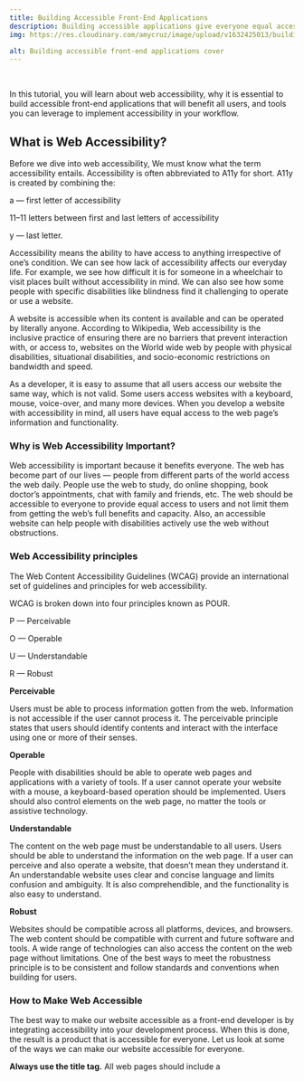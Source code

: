 ```yaml
---
title: Building Accessible Front-End Applications
description: Building accessible applications give everyone equal access to the web irrespective of their condition. Several techniques, tools, and guidelines are available for building accessible front-end applications, making the job easier than ever before.
img: https://res.cloudinary.com/amycruz/image/upload/v1632425013/building_accessible.png

alt: Building accessible front-end applications cover 
---
```



<br>

In this tutorial, you will learn about web accessibility, why it is essential to build accessible front-end applications that will benefit all users, and tools you can leverage to implement accessibility in your workflow.

## What is Web Accessibility?
Before we dive into web accessibility, We must know what the term accessibility entails.
Accessibility is often abbreviated to A11y for short. A11y is created by combining the:

a — first letter of accessibility

11–11 letters between first and last letters of accessibility

y — last letter.

Accessibility means the ability to have access to anything irrespective of one’s condition.
We can see how lack of accessibility affects our everyday life. For example, we see how difficult it is for someone in a wheelchair to visit places built without accessibility in mind. We can also see how some people with specific disabilities like blindness find it challenging to operate or use a website.

A website is accessible when its content is available and can be operated by literally anyone.
According to Wikipedia, Web accessibility is the inclusive practice of ensuring there are no barriers that prevent interaction with, or access to, websites on the World wide web by people with physical disabilities, situational disabilities, and socio-economic restrictions on bandwidth and speed.

As a developer, it is easy to assume that all users access our website the same way, which is not valid. Some users access websites with a keyboard, mouse, voice-over, and many more devices. When you develop a website with accessibility in mind, all users have equal access to the web page’s information and functionality.

### Why is Web Accessibility Important?
Web accessibility is important because it benefits everyone. The web has become part of our lives — people from different parts of the world access the web daily. People use the web to study, do online shopping, book doctor’s appointments, chat with family and friends, etc. The web should be accessible to everyone to provide equal access to users and not limit them from getting the web’s full benefits and capacity. Also, an accessible website can help people with disabilities actively use the web without obstructions.

### Web Accessibility principles
The Web Content Accessibility Guidelines (WCAG) provide an international set of guidelines and principles for web accessibility.

WCAG is broken down into four principles known as POUR.

P — Perceivable

O — Operable

U — Understandable

R — Robust

**Perceivable**

Users must be able to process information gotten from the web. Information is not accessible if the user cannot process it. The perceivable principle states that users should identify contents and interact with the interface using one or more of their senses.

**Operable**

People with disabilities should be able to operate web pages and applications with a variety of tools. If a user cannot operate your website with a mouse, a keyboard-based operation should be implemented. Users should also control elements on the web page, no matter the tools or assistive technology.

**Understandable**

The content on the web page must be understandable to all users. Users should be able to understand the information on the web page. If a user can perceive and also operate a website, that doesn’t mean they understand it. An understandable website uses clear and concise language and limits confusion and ambiguity. It is also comprehendible, and the functionality is also easy to understand.

**Robust**

Websites should be compatible across all platforms, devices, and browsers. The web content should be compatible with current and future software and tools. A wide range of technologies can also access the content on the web page without limitations. One of the best ways to meet the robustness principle is to be consistent and follow standards and conventions when building for users.

### How to Make Web Accessible
The best way to make our website accessible as a front-end developer is by integrating accessibility into your development process. When this is done, the result is a product that is accessible for everyone.
Let us look at some of the ways we can make our website accessible for everyone.

**Always use the title tag.**
All web pages should include a <title><title> element within the head element. The title tag should also be unique to each page on the website. Not only do unique titles allows screen readers to distinguish pages, but they also enhance search results. The HTML title element makes it easy for screen readers to announce the page title when a website loads. If used correctly, the `<title><title>` element is crucial to making our website accessible.


```js
<html>
  <head>
    <title>Unique and Descriptive Page Title - cruz page</title>
  </head>
  <body>
    <h1>Provide a unique and descriptive page title</h1>
    …
  </body>
</html>
```

When you provide a unique and concise title, it helps users who use assistive technologies to understand what a web page entails.

### Define the Language of the website
Defining the Language of the website enables screen readers to read out the content with the correct pronunciation. If you do not specify the website’s language, the user’s assistive technologies will use its default language for rendering the page.

You can identify the primary Language of the website in the HTML element.

```js
<!DOCTYPE html>
<html lang="en">
<head>
<title>Title of the document</title>
</head>
<body>
The content of the document......
</body>
</html>
<html lang="en"
```

The example above en specifies English as the primary language for the webpage. You can change the lang attribute to the language of the webpage.

### Implement Keyboard Navigation
A keyboard can be the primary means some users use to navigate websites. A keyboard user typically uses the tab key to navigate through contents on the web.

The most crucial goal of keyboard accessibility is to make sure that users can navigate web content efficiently using their keyboard.
Testing your website for keyboard accessibility is pretty straightforward. Just press the tab key and navigate from the top to the bottom of the page.

It is essential you add a “Skip to Main Content” link into the code after the body element. The “Skip to Main Content” will allow keyboard-only users to skip to the main content without going through all the navigation links.

```js
<a class="skip-to-content-link" href="#main">
  Skip to main content
</a>
```


Another way to make our website accessible for keyboard users is by using native control elements button, input, select form label wherever possible. The native control element comes with inbuilt keyboard accessibility that is focusable and responds to keypress events by default.

### Make use of alternative text for images.
The alt attribute is used to describe an image.
Here is an example of how to use an alt attribute in our HTML

```
<img src="image-url" alt="A black dog">
```

<img :src="`/images/covers/dog.png`" />


The alt attribute should be provided for images in our HTML code. This makes it easy for people who cannot see and use a screen reader to understand its image.

This is also useful to people who turn off images due to low bandwidth and technologies that cannot see photos, such as search engines. If an alt attribute is not provided, screen readers will pronounce it as "image."The alt should be as descriptive as possible. It should be able to describe the content of the actual image. The example above alt= "A black dog" describes the dog's color instead of putting just dog as a description.

An alt should not include a “picture of” or “image of” because screen readers announce an image as an image. So an alt= "image of a black dog" would be announced as image, image of a black dog.


### Use semantic HTML
One way to accommodate all users is to use semantic HTML elements in our code. A semantic element is the structure of a web page that gives meaning to both the browser and developer.

Examples of semantic elements :
```
<header>
<nav>
<section>
<main>
<article>
<aside>
<footer>
<table>
<form>

```

The above semantic element defines the content on a web page.

Examples of non-semantic elements:
```
<div>
<span>
```
The above non-semantic elements tell us nothing about the content of a webpage.

**why use semantic HTML**
Let’s look at the benefit of using semantic elements in our code. But before that, let’s look at the example below. Semantic elements:

```js
<section>
  <article>
      <h1>My name is Amycruz<h1/>
        <p>I am a Front-end developer</p>
  
  </article>
</section>
<footer>&copy; Amycruz</footer>

```

Non-semantic elements:

```js
<div class="section">
      <div class="article">
        <h1>My name is Amycruz<h1/>
        <p>I am a Front-end developer</p>
      </div>
    <div id="footer">&copy; Amycruz</div>
```

Firstly, it is easier to read and understand the code written with semantic elements than those written with non-semantic elements.

Also, the example above that was written with semantic elements has greater accessibility. Assistive technologies like screen readers will be able to provide more information about the element to the user. While for sighted users, it is easier for them to identify various parts of the web page at a glimpse.

### Create accessible Forms
Forms are used to collect data and information from the users. When you create accessible forms, you are making it easy for the users to understand. Forms are commonly used on the webpage, like signing up, log in, buying a product, asking questions, contacting someone. If we don’t make forms accessible to users, we would be hindering many users from using the webpage, and when this happens, data collection becomes a problem.

**ways you can create an accessible form**

**Ensure Forms are Keyboard Accessible**

People who cannot use a mouse or with impaired vision uses keyboards to navigate web forms. The tab key enables users to move between links and form controls. Forms that use javascript for data manipulation can create interactions that only work with a mouse. So ensure that your web form can be operated appropriately with keyboards.

**Use Semantic HTML Form Elements for keyboard navigation**

As earlier stated, semantic elements are the structure of a web page that gives meaning to both the browser and developer. For example, using elements such as `<form>, <button>` clearly defines it purpose while non-semantic element such as `<div>, <span> `makes its purpose and makes it difficult to navigate through the webpage.


**Use Focus Styling keyboard navigation**
Using focus styling enables keyboard users to know which fields are being selected by the users.

```
input:focus {
  background-color: yellow;
}
```

In the example above, when a user clicks on the input field, the text field changes to a yellow background. This shows a keyboard user that is the place to input the text.

**Use visible labels — Not Placeholder Text.**

Placeholder attributes are those light-colored texts in a form that gives a short hint on the expected value on an input field. A placeholder text can be used in some inputs. Still, it should not describe what we want the user to do at that particular section because a placeholder attribute disappears once the user inputs data into the form. 
And `<label>` on the other hand, `<label>` is used to describe the form field's function, such as (input field, text area, checkbox, radio buttons, etc.). Proper use of labels will benefit screen reader users. The screen reader will read out the label when the user is focused on the element.

For some input types, we can use the placeholder attribute– but it is not the same as providing a visible label. The placeholder disappears once the user inputs data into the form, but the label describes the input.

```
<input type="text"  placeholder="first name">
```

**Use programmatic label**
The programmatic label enables the assistive technology to identify the purpose of the form.
The for attribute of `<label>` must be equal to the id attribute of an input field to bind them together, as shown below. This enables the screen reader to notify the user when he clicks on the associated name's text field.

```
<label for=”firstname”>First Name</label>
     
    <input type=”text” id=”firstname”>
```

**Form Validation and Error Messages**
This is an essential aspect of an accessible form. Form validation ensures that web forms are filled out with all necessary information in the correct format. When working with forms, ensure that the user is submitting valid information. By default, HTML5 has a range of inbuilt functionalities that validate some input such as email addresses, numbers, etc. Though sometimes we need javascript to validate the form, you need to make the form validation as accessible as possible to understand each error and where it is coming from. Also, make sure your error messages are descriptive as possible.

### Making accessible Links
Links connect a file or document to another file or document. Making accessible links is one of the most important aspects of web accessibility.

**Here are a few ways you can make your link accessible to all users**
- Making the link text more descriptive and logical is a way to make links accessible to users. For example, instead of saying “click here,” you can say download pdf here.

- Do no use the word “link ” in your links. When they encounter a link, screen readers tell the user, so you don’t need to use the word link or link to in your links.

- Avoid using URLs as the link text. When we use URLs as a link, the screen reader will read it as text. For example, www.amycruz.com will be read as Double-U, Double-U, Double-U, Dot, Amycruz dot com…”


### Making Audio and Video Media Accessible
Audio and video are used by people regularly. We listen to music, watch youtube videos, movies on Netflix, stream conferences, and many more. Media should be produced in ways that the content is accessible to all audiences. An accessible media should include a transcript, audio description and also be delivered in an accessible media player.

**Ways to make Audio and Video Media Accessible**

There are many ways to make accessible media, but let us look at a few.

**Captions**
Using captions on all media will help all users. Captions also allow users who are deaf or have a hard time hearing. It also helps the non-English speaker to understand the content of the video. Using captions on all your media elements will help all users, not only disabled users.

**Audio Description**
You should provide an audio description so that people who are blind can get crucial visual content such as titles, speakers’ names, and email addresses.

**Transcript**
A transcript is a text version of a media. A transcript should not only include what is being said in the video, but it should also describe the vital information showing on the screen that would not be accessible without seeing the video. When we provide a transcript to our media, we are not only making it accessible for people with disabilities; we are also making it accessible to people with technical limitations.


**Avoid fast-flashing content**
Flashing content in videos should be avoided, and if it should be included, due diligence should be put in place. Flashy contents can cause seizures in some users who have seizure disorders.

**Choose an accessible media player.**
When choosing how to host your video, you should consider a media player that supports accessibility. Some of the things you should consider are:

- Does the media player support captions

- Does the media player support audio description

- Can keyboard users navigate it without a mouse

- is the functionality or features available across all platforms and browser

### Using ARIA
According to MDN, Accessible Rich Internet Applications (ARIA) is a set of attributes that define ways to make web content and web applications (especially those developed with JavaScript) more accessible to people with disabilities. Without ARIA, certain functionalities in our application will not be available to some users with disabilities, especially users who use screen readers and cannot use a mouse.

### Some of the most common uses for ARIA include:

**Descriptive labels**
You use ARIA to add more description to HTML elements like buttons, links.
Let’s look at this example below. Before:

```
<button onclick="window.close()">X</button>
```

After:

```
<button aria-label="Close" onclick="window.close()">X</button>
In the example above, the aria-label in the second example provided a description to help assistive technologies know that it will close once you click on the X button.
```

### Forms
Making accessible forms helps screen readers to interact with your application or website effortlessly. By adding the ARIA attribute to form elements, you can also build an accessible form.

```
<label for=“first-name”>First Name</label>
<input type=“text” id=“first-name” aria-required=“true” aria-autocomplete=“on” />
```
The example above will announce to screen readers that inputting your first name is required.
You can check out this [site](https://webaim.org/techniques/aria/) to learn about more ways to use ARIA.

### Web Accessibility Tools
Web accessibility tools are software that helps you determine if web content meets accessibility guidelines. The web accessibility tools you should use depends on your need and budget.

Here are some tools and websites used for checking if a website is accessibility compliant.
- WAVE Web Accessibility Evaluation Tool (WAVE)

- Bureau of Internet Accessibility

- Accessibility Checklist

- Accessibility Developer Tools — Google

- ColorTester

- tanaguru contrast finder

- VoiceOver -Apple

- a11y.css

- Accessibility insights

- The A11Y Project

- axe™ — The Standard in Accessibility Testing

- Contrast Checker

- Lighthouse

- tota11y

- Tenon

Easy Checks

You can also check out this GitHub repo and w3c page for a comprehensive list of web accessibility tools.

## Conclusion
In this article, you have learned about web accessibility, what it is, why it is important we make our web pages accessible. Some ways you can build accessible front-end applications. we also learn about tools you can leverage and implement in our workflow to help us build an accessible application

**Resources for Further Reading**

- Web Content Accessibility Guidelines (WCAG) 2.0

- W3C’s Web Accessibility Initiative

- Introduction to Web Accessibility

- Web accessibility by google

- Web accessibility — Udacity

This article was originally published at [workshub](https://www.works-hub.com/learn/building-accessible-front-end-applications-a8175)


